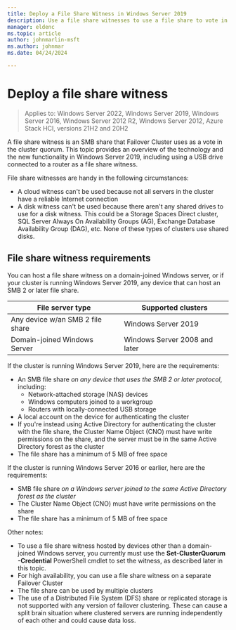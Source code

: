 ```yaml
---
title: Deploy a File Share Witness in Windows Server 2019
description: Use a file share witnesses to use a file share to vote in cluster quorum, listing requirements and deployment.
manager: eldenc
ms.topic: article
author: johnmarlin-msft
ms.author: johnmar
ms.date: 04/24/2024

---
```

# Deploy a file share witness

>Applies to: Windows Server 2022, Windows Server 2019, Windows Server 2016, Windows Server 2012 R2, Windows Server 2012, Azure Stack HCI, versions 21H2 and 20H2

A file share witness is an SMB share that Failover Cluster uses as a vote in the cluster quorum. This topic provides an overview of the technology and the new functionality in Windows Server 2019, including using a USB drive connected to a router as a file share witness.

File share witnesses are handy in the following circumstances:

- A cloud witness can't be used because not all servers in the cluster have a reliable Internet connection
- A disk witness can't be used because there aren't any shared drives to use for a disk witness. This could be a Storage Spaces Direct cluster, SQL Server Always On Availability Groups (AG), Exchange Database Availability Group (DAG), etc.  None of these types of clusters use shared disks.

## File share witness requirements

You can host a file share witness on a domain-joined Windows server, or if your cluster is running Windows Server 2019, any device that can host an SMB 2 or later file share.

|File server type                 | Supported clusters |
|---------------------------------|--------------------|
|Any device w/an SMB 2 file share | Windows Server 2019|
|Domain-joined Windows Server     | Windows Server 2008 and later|

If the cluster is running Windows Server 2019, here are the requirements:

- An SMB file share *on any device that uses the SMB 2 or later protocol*, including:
  - Network-attached storage (NAS) devices
  - Windows computers joined to a workgroup
  - Routers with locally-connected USB storage
- A local account on the device for authenticating the cluster
- If you're instead using Active Directory for authenticating the cluster with the file share, the Cluster Name Object (CNO) must have write permissions on the share, and the server must be in the same Active Directory forest as the cluster
- The file share has a minimum of 5 MB of free space

If the cluster is running  Windows Server 2016 or earlier, here are the requirements:

- SMB file share *on a Windows server joined to the same Active Directory forest as the cluster*
- The Cluster Name Object (CNO) must have write permissions on the share
- The file share has a minimum of 5 MB of free space

Other notes:

- To use a file share witness hosted by devices other than a domain-joined Windows server, you currently must use the **Set-ClusterQuorum -Credential** PowerShell cmdlet to set the witness, as described later in this topic.
- For high availability, you can use a file share witness on a separate Failover Cluster
- The file share can be used by multiple clusters
- The use of a Distributed File System (DFS) share or replicated storage is not supported with any version of failover clustering.  These can cause a split brain situation where clustered servers are running independently of each other and could cause data loss.
